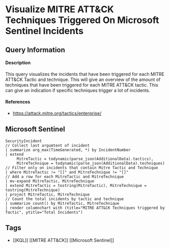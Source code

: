 # Visualize MITRE ATT&CK Techniques Triggered On Microsoft Sentinel Incidents
## Query Information
#### Description
This query visualizes the incidents that have been triggered for each MITRE ATT&CK Tactic and technique. This will give an overview of the amount of techniques that have been triggered for each MITRE ATT&CK tactic. This can give an indication if specific techniques trigger a lot of incidents. 
#### References
- https://attack.mitre.org/tactics/enterprise/
## Microsoft Sentinel
```kusto
SecurityIncident
// Collect last argumtent of incident
| summarize arg_max(TimeGenerated, *) by IncidentNumber
| extend
     MitreTactic = todynamic(parse_json(AdditionalData).tactics),
     MitreTechnique = todynamic(parse_json(AdditionalData).techniques)
// Filter only on incidents that contain Mitre Tactic and Technique
| where MitreTactic != "[]" and MitreTechnique != "[]"
// Add a row for each MitreTactic and MitreTechnique
| mv-expand MitreTactic, MitreTechnique
| extend MitreTactic = tostring(MitreTactic), MitreTechnique = tostring(MitreTechnique)
| project MitreTactic, MitreTechnique
// Count the total incidents by tactic and technique
| summarize count() by MitreTactic, MitreTechnique
| render columnchart with (title="MITRE ATT&CK Techniques triggered by Tactic", ytitle="Total Incidents")
```
## Tags
- [[KQL]] [[MITRE ATT&CK]] [[Microsoft Sentinel]]